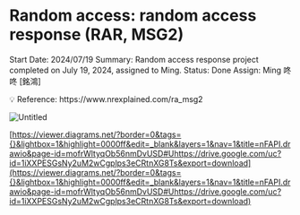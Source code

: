# Random access: random access response (RAR, MSG2)

Start Date: 2024/07/19
Summary: Random access response project completed on July 19, 2024, assigned to Ming.
Status: Done
Assign: Ming 咚咚 [銘鴻]

<aside>
💡 Reference: 
https://www.nrexplained.com/ra_msg2

</aside>

![Untitled](Untitled%2072.png)

[https://viewer.diagrams.net/?border=0&tags={}&lightbox=1&highlight=0000ff&edit=_blank&layers=1&nav=1&title=nFAPI.drawio&page-id=mofrWltyqOb56nmDvUSD#Uhttps://drive.google.com/uc?id=1iXXPESGsNy2uM2wCgplps3eCRtnXG8Ts&export=download](https://viewer.diagrams.net/?border=0&tags={}&lightbox=1&highlight=0000ff&edit=_blank&layers=1&nav=1&title=nFAPI.drawio&page-id=mofrWltyqOb56nmDvUSD#Uhttps://drive.google.com/uc?id=1iXXPESGsNy2uM2wCgplps3eCRtnXG8Ts&export=download)